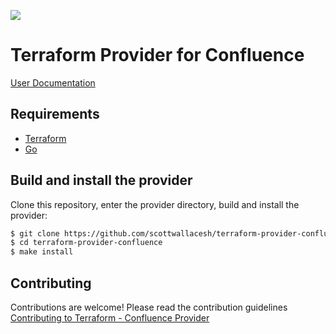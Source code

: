 ![](https://github.com/scottwallacesh/terraform-provider-confluence/workflows/Build%20and%20Test/badge.svg)

# Terraform Provider for Confluence

[User Documentation](https://scottwallacesh.github.io/terraform-provider-confluence/)

## Requirements

- [Terraform](https://www.terraform.io/downloads.html)
- [Go](https://golang.org/doc/install)

## Build and install the provider

Clone this repository, enter the provider directory, build and install the provider:

```sh
$ git clone https://github.com/scottwallacesh/terraform-provider-confluence.git
$ cd terraform-provider-confluence
$ make install
```

## Contributing

Contributions are welcome! Please read the contribution guidelines [Contributing to Terraform - Confluence Provider](.github/CONTRIBUTING.md)
